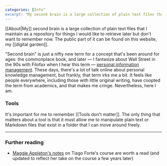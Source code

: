 ```yaml
---
categories: [Info"
excerpt: "My second brain is a large collection of plain text files that I maintain as a repository for things I would like to retrieve later but don't want to remember now."
---
```

[[About|My]] second brain is a large collection of plain text files that I maintain as a repository for things I would like to retrieve later but don't want to remember now. The public part of it can be found on this website, my [[digital garden]].

"Second brain" is just a nifty new term for a concept that's been around for ages: the commonplace book, and later — I fantasize about Wall Street in the 90s with Filofax when I hear this term — [personal information management](https://en.wikipedia.org/wiki/Personal_information_management). These days, there's a lot of talk online about personal knowledge management, but frankly, that term irks me a bit. It feels like people everywhere, including those with little original writing, have coopted the term from academics, and that makes me cringe. Nevertheless, here I am.

### Tools
It's important for me to remember [[Tools don't matter]]. The only thing that matters about a tool is that it must allow me to manipulate plain text or Markdown files that exist in a folder that I can move around freely.

---

### Further reading
- [Maggie Appleton's notes](https://maggieappleton.com/basb) on Tiago Forte's course are worth a read (and updated to reflect her take on the course a few years later)